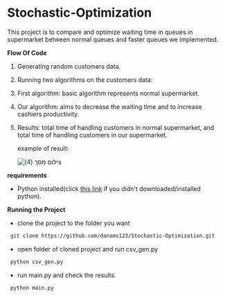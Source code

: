 # Stochastic-Optimization
This project is to compare and optimize waiting time in queues in supermarket between normal queues and faster queues we implemented.

**Flow Of Code**
1. Generating random customers data.
2. Running two algorithms on the customers data:
  1. First algorithm: basic algorithm represents normal supermarket.
  2. Our algorithm: aims to decrease the waiting time and to increase cashiers productivity.
3. Results: total time of handling customers in normal supermarket, and total time of handling customers in our supermarket.

   example of result:
   
   ![‏‏צילום מסך (4)](https://user-images.githubusercontent.com/79909054/187049397-b195336f-c3a3-454d-8b07-3de7c76814dd.png)



**requirements**
- Python installed(click [this link](https://www.python.org/downloads/) if you didn't downloaded/installed python).

**Running the Project** 

 - clone the project to the folder you want
 ```bash
  git clone https://github.com/danams123/Stochastic-Optimization.git
```
 - open folder of cloned project and run csv_gen.py
 ```bash
  python csv_gen.py 
``` 
- run main.py and check the results.
 ```bash
  python main.py 
``` 
